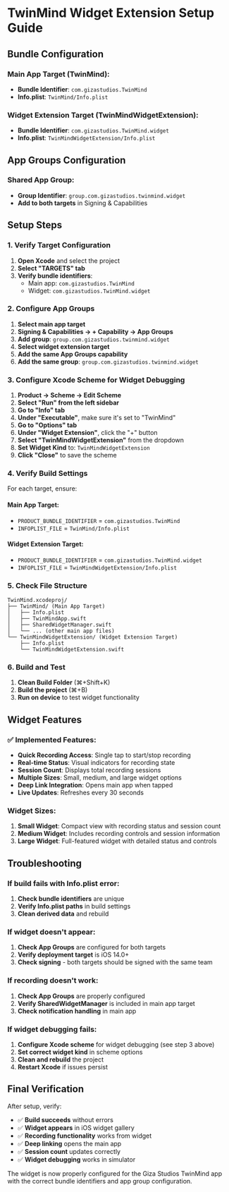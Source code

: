 # TwinMind Widget Extension Setup Guide

## Bundle Configuration

### Main App Target (TwinMind):
- **Bundle Identifier**: `com.gizastudios.TwinMind`
- **Info.plist**: `TwinMind/Info.plist`

### Widget Extension Target (TwinMindWidgetExtension):
- **Bundle Identifier**: `com.gizastudios.TwinMind.widget`
- **Info.plist**: `TwinMindWidgetExtension/Info.plist`

## App Groups Configuration

### Shared App Group:
- **Group Identifier**: `group.com.gizastudios.twinmind.widget`
- **Add to both targets** in Signing & Capabilities

## Setup Steps

### 1. Verify Target Configuration
1. **Open Xcode** and select the project
2. **Select "TARGETS" tab**
3. **Verify bundle identifiers**:
   - Main app: `com.gizastudios.TwinMind`
   - Widget: `com.gizastudios.TwinMind.widget`

### 2. Configure App Groups
1. **Select main app target**
2. **Signing & Capabilities → + Capability → App Groups**
3. **Add group**: `group.com.gizastudios.twinmind.widget`
4. **Select widget extension target**
5. **Add the same App Groups capability**
6. **Add the same group**: `group.com.gizastudios.twinmind.widget`

### 3. Configure Xcode Scheme for Widget Debugging
1. **Product → Scheme → Edit Scheme**
2. **Select "Run" from the left sidebar**
3. **Go to "Info" tab**
4. **Under "Executable"**, make sure it's set to "TwinMind"
5. **Go to "Options" tab**
6. **Under "Widget Extension"**, click the "+" button
7. **Select "TwinMindWidgetExtension"** from the dropdown
8. **Set Widget Kind** to: `TwinMindWidgetExtension`
9. **Click "Close"** to save the scheme

### 4. Verify Build Settings
For each target, ensure:

#### Main App Target:
- `PRODUCT_BUNDLE_IDENTIFIER` = `com.gizastudios.TwinMind`
- `INFOPLIST_FILE` = `TwinMind/Info.plist`

#### Widget Extension Target:
- `PRODUCT_BUNDLE_IDENTIFIER` = `com.gizastudios.TwinMind.widget`
- `INFOPLIST_FILE` = `TwinMindWidgetExtension/Info.plist`

### 5. Check File Structure
```
TwinMind.xcodeproj/
├── TwinMind/ (Main App Target)
│   ├── Info.plist
│   ├── TwinMindApp.swift
│   ├── SharedWidgetManager.swift
│   └── ... (other main app files)
└── TwinMindWidgetExtension/ (Widget Extension Target)
    ├── Info.plist
    └── TwinMindWidgetExtension.swift
```

### 6. Build and Test
1. **Clean Build Folder** (⌘+Shift+K)
2. **Build the project** (⌘+B)
3. **Run on device** to test widget functionality

## Widget Features

### ✅ Implemented Features:
- **Quick Recording Access**: Single tap to start/stop recording
- **Real-time Status**: Visual indicators for recording state
- **Session Count**: Displays total recording sessions
- **Multiple Sizes**: Small, medium, and large widget options
- **Deep Link Integration**: Opens main app when tapped
- **Live Updates**: Refreshes every 30 seconds

### Widget Sizes:
1. **Small Widget**: Compact view with recording status and session count
2. **Medium Widget**: Includes recording controls and session information
3. **Large Widget**: Full-featured widget with detailed status and controls

## Troubleshooting

### If build fails with Info.plist error:
1. **Check bundle identifiers** are unique
2. **Verify Info.plist paths** in build settings
3. **Clean derived data** and rebuild

### If widget doesn't appear:
1. **Check App Groups** are configured for both targets
2. **Verify deployment target** is iOS 14.0+
3. **Check signing** - both targets should be signed with the same team

### If recording doesn't work:
1. **Check App Groups** are properly configured
2. **Verify SharedWidgetManager** is included in main app target
3. **Check notification handling** in main app

### If widget debugging fails:
1. **Configure Xcode scheme** for widget debugging (see step 3 above)
2. **Set correct widget kind** in scheme options
3. **Clean and rebuild** the project
4. **Restart Xcode** if issues persist

## Final Verification
After setup, verify:
- ✅ **Build succeeds** without errors
- ✅ **Widget appears** in iOS widget gallery
- ✅ **Recording functionality** works from widget
- ✅ **Deep linking** opens the main app
- ✅ **Session count** updates correctly
- ✅ **Widget debugging** works in simulator

The widget is now properly configured for the Giza Studios TwinMind app with the correct bundle identifiers and app group configuration. 